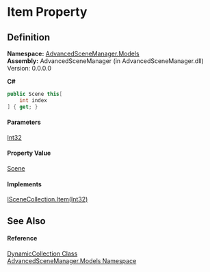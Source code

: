 # Item Property

## Definition

**Namespace:** [AdvancedSceneManager.Models](N_AdvancedSceneManager_Models.md)\
**Assembly:** AdvancedSceneManager (in AdvancedSceneManager.dll) Version: 0.0.0.0

**C#**

```c#
public Scene this[
	int index
] { get; }
```

#### Parameters

&#x20; [Int32](https://learn.microsoft.com/dotnet/api/system.int32)&#x20;

#### Property Value

[Scene](T_AdvancedSceneManager_Models_Scene.md)

#### Implements

[ISceneCollection.Item(Int32)](P_AdvancedSceneManager_Models_ISceneCollection_Item.md)

## See Also

#### Reference

[DynamicCollection Class](T_AdvancedSceneManager_Models_DynamicCollection.md)\
[AdvancedSceneManager.Models Namespace](N_AdvancedSceneManager_Models.md)

